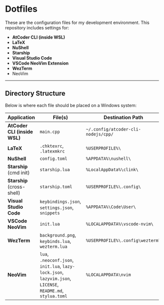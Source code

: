 # Dotfiles

These are the configuration files for my development environment. This repository includes settings for:

- **AtCoder CLI (inside WSL)**
- **LaTeX**
- **NuShell**
- **Starship**
- **Visual Studio Code**
- **VSCode NeoVim Extension**
- **WezTerm**
- NeoVim

---

## Directory Structure

Below is where each file should be placed on a Windows system:

| Application                  | File(s)                                         | Destination Path                    |
| ---------------------------- | ----------------------------------------------- | ----------------------------------- |
| **AtCoder CLI (inside WSL)** | `main.cpp`                                      | `~/.config/atcoder-cli-nodejs/cpp/` |
| **LaTeX**                    | `.chktexrc`, `.latexmkrc`                       | `%USERPROFILE%\`                    |
| **NuShell**                  | `config.toml`                                   | `%APPDATA%\nushell\`                |
| **Starship** (cmd init)      | `starship.lua`                                  | `%LocalAppData%\clink\`             |
| **Starship** (cross-shell)   | `starship.toml`                                 | `%USERPROFILE%\.config\`            |
| **Visual Studio Code**       | `keybindings.json`, `settings.json`, `snippets` | `%APPDATA%\Code\User\`              |
| **VSCode NeoVim**            | `init.lua`                                      | `%LOCALAPPDATA%\vscode-nvim\`       |
| **WezTerm**                  | `background.png`, `keybinds.lua`, `wezterm.lua` | `%USERPROFILE%\.config\wezterm\`    |
| **NeoVim** | `lua`, `.neoconf.json`, `init.lua`, `lazy-lock.json`, `lazyvim.json`, `LICENSE`, `README.md`, `stylua.toml` | `%LOCALAPPDATA\nvim` |
